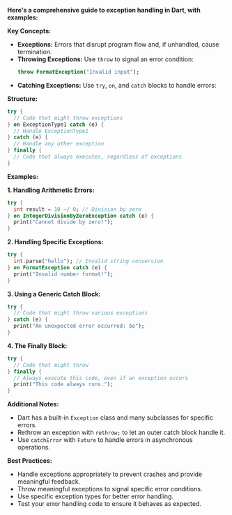  **Here's a comprehensive guide to exception handling in Dart, with examples:**

**Key Concepts:**

- **Exceptions:** Errors that disrupt program flow and, if unhandled, cause termination.
- **Throwing Exceptions:** Use `throw` to signal an error condition:
  ```dart
  throw FormatException("Invalid input");
  ```
- **Catching Exceptions:** Use `try`, `on`, and `catch` blocks to handle errors:

**Structure:**

```dart
try {
  // Code that might throw exceptions
} on ExceptionType1 catch (e) {
  // Handle ExceptionType1
} catch (e) {
  // Handle any other exception
} finally {
  // Code that always executes, regardless of exceptions
}
```

**Examples:**

**1. Handling Arithmetic Errors:**

```dart
try {
  int result = 10 ~/ 0; // Division by zero
} on IntegerDivisionByZeroException catch (e) {
  print("Cannot divide by zero!");
}
```

**2. Handling Specific Exceptions:**

```dart
try {
  int.parse("hello"); // Invalid string conversion
} on FormatException catch (e) {
  print("Invalid number format!");
}
```

**3. Using a Generic Catch Block:**

```dart
try {
  // Code that might throw various exceptions
} catch (e) {
  print("An unexpected error occurred: $e");
}
```

**4. The Finally Block:**

```dart
try {
  // Code that might throw
} finally {
  // Always execute this code, even if an exception occurs
  print("This code always runs.");
}
```

**Additional Notes:**

- Dart has a built-in `Exception` class and many subclasses for specific errors.
- Rethrow an exception with `rethrow;` to let an outer catch block handle it.
- Use `catchError` with `Future` to handle errors in asynchronous operations.

**Best Practices:**

- Handle exceptions appropriately to prevent crashes and provide meaningful feedback.
- Throw meaningful exceptions to signal specific error conditions.
- Use specific exception types for better error handling.
- Test your error handling code to ensure it behaves as expected.


